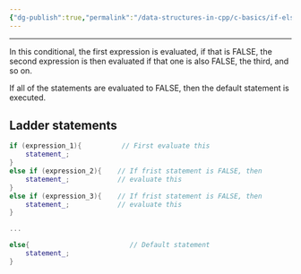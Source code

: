 ```yaml
---
{"dg-publish":true,"permalink":"/data-structures-in-cpp/c-basics/if-else-if-ladder/"}
---
```


---
In this conditional, the first expression is evaluated, if that is FALSE, the second expression is then evaluated if that one is also FALSE, the third, and so on. 

If all of the statements are evaluated to FALSE, then the default statement is executed.
## Ladder statements

```c++
if (expression_1){          // First evaluate this
	statement_;
}
else if (expression_2){    // If frist statement is FALSE, then
	statement_;            // evaluate this
}
else if (expression_3){    // If frist statement is FALSE, then
	statement_;            // evaluate this
}

...

else{                         // Default statement
	statement_;
}
```
